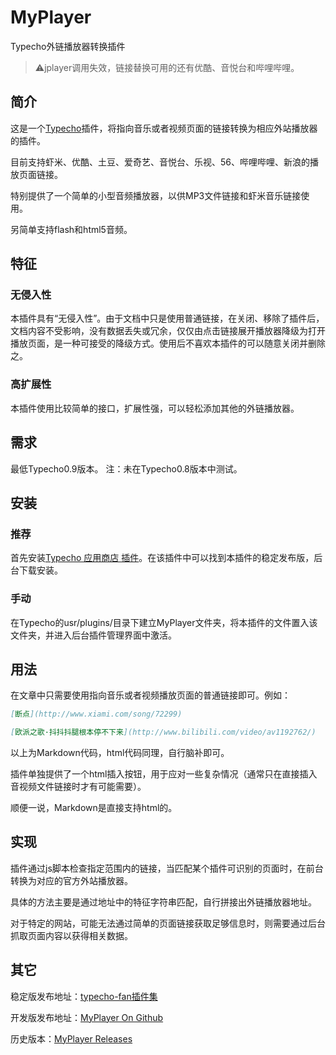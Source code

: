 MyPlayer
========

Typecho外链播放器转换插件

 > :warning:jplayer调用失效，链接替换可用的还有优酷、音悦台和哔哩哔哩。

## 简介

这是一个[Typecho][1]插件，将指向音乐或者视频页面的链接转换为相应外站播放器的插件。

目前支持虾米、优酷、土豆、爱奇艺、音悦台、乐视、56、哔哩哔哩、新浪的播放页面链接。

特别提供了一个简单的小型音频播放器，以供MP3文件链接和虾米音乐链接使用。

另简单支持flash和html5音频。

## 特征

### 无侵入性

本插件具有“无侵入性”。由于文档中只是使用普通链接，在关闭、移除了插件后，文档内容不受影响，没有数据丢失或冗余，仅仅由点击链接展开播放器降级为打开播放页面，是一种可接受的降级方式。使用后不喜欢本插件的可以随意关闭并删除之。

### 高扩展性

本插件使用比较简单的接口，扩展性强，可以轻松添加其他的外链播放器。

## 需求

最低Typecho0.9版本。
注：未在Typecho0.8版本中测试。

## 安装

### 推荐

首先安装[Typecho 应用商店 插件][4]。在该插件中可以找到本插件的稳定发布版，后台下载安装。

### 手动

在Typecho的usr/plugins/目录下建立MyPlayer文件夹，将本插件的文件置入该文件夹，并进入后台插件管理界面中激活。

## 用法

在文章中只需要使用指向音乐或者视频播放页面的普通链接即可。例如：

```markdown
[断点](http://www.xiami.com/song/72299)

[欧派之歌·抖抖抖腿根本停不下来](http://www.bilibili.com/video/av1192762/)
```

以上为Markdown代码，html代码同理，自行脑补即可。

插件单独提供了一个html插入按钮，用于应对一些复杂情况（通常只在直接插入音视频文件链接时才有可能需要）。

顺便一说，Markdown是直接支持html的。


## 实现

插件通过js脚本检查指定范围内的链接，当匹配某个插件可识别的页面时，在前台转换为对应的官方外站播放器。

具体的方法主要是通过地址中的特征字符串匹配，自行拼接出外链播放器地址。

对于特定的网站，可能无法通过简单的页面链接获取足够信息时，则需要通过后台抓取页面内容以获得相关数据。

## 其它

稳定版发布地址：[typecho-fan插件集][3]

开发版发布地址：[MyPlayer On Github][2]

历史版本：[MyPlayer Releases][5]

[1]:http://typecho.org
[2]:https://github.com/perichr/Typecho_Plugin_MyPlayer
[3]:https://github.com/typecho-fans/plugins/tree/master/MyPlayer
[4]:https://github.com/typecho-app-store/AppStore
[5]:https://github.com/perichr/Typecho_Plugin_MyPlayer/releases

